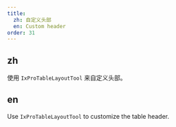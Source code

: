 ```yaml
---
title:
  zh: 自定义头部
  en: Custom header
order: 31
---
```


## zh

使用 `IxProTableLayoutTool` 来自定义头部。

## en

Use `IxProTableLayoutTool` to customize the table header.
